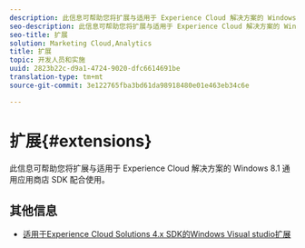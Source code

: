 ```yaml
---
description: 此信息可帮助您将扩展与适用于 Experience Cloud 解决方案的 Windows 8.1 通用应用商店 SDK 配合使用。
seo-description: 此信息可帮助您将扩展与适用于 Experience Cloud 解决方案的 Windows 8.1 通用应用商店 SDK 配合使用。
seo-title: 扩展
solution: Marketing Cloud,Analytics
title: 扩展
topic: 开发人员和实施
uuid: 2823b22c-d9a1-4724-9020-dfc6614691be
translation-type: tm+mt
source-git-commit: 3e122765fba3bd61da98918480e01e463eb34c6e

---
```



# 扩展{#extensions}

此信息可帮助您将扩展与适用于 Experience Cloud 解决方案的 Windows 8.1 通用应用商店 SDK 配合使用。

## 其他信息

+ [适用于Experience Cloud Solutions 4.x SDK的Windows Visual studio扩展](/help/windows-appstore/extensions/win-vse-4x.md)
